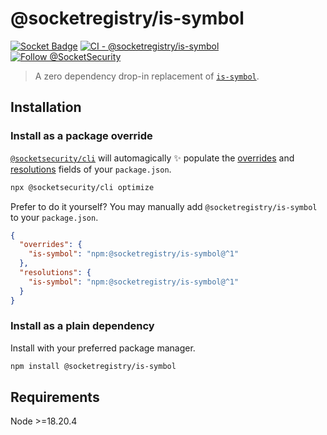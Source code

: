 # @socketregistry/is-symbol

[![Socket Badge](https://socket.dev/api/badge/npm/package/@socketregistry/is-symbol)](https://socket.dev/npm/package/@socketregistry/is-symbol)
[![CI - @socketregistry/is-symbol](https://github.com/SocketDev/socket-registry-js/actions/workflows/test.yml/badge.svg)](https://github.com/SocketDev/socket-registry-js/actions/workflows/test.yml)
[![Follow @SocketSecurity](https://img.shields.io/twitter/follow/SocketSecurity?style=social)](https://twitter.com/SocketSecurity)

> A zero dependency drop-in replacement of
> [`is-symbol`](https://www.npmjs.com/package/is-symbol).

## Installation

### Install as a package override

[`@socketsecurity/cli`](https://www.npmjs.com/package/@socketsecurity/cli) will
automagically :sparkles: populate the
[overrides](https://docs.npmjs.com/cli/v9/configuring-npm/package-json#overrides)
and [resolutions](https://yarnpkg.com/configuration/manifest#resolutions) fields
of your `package.json`.

```sh
npx @socketsecurity/cli optimize
```

Prefer to do it yourself? You may manually add `@socketregistry/is-symbol` to
your `package.json`.

```json
{
  "overrides": {
    "is-symbol": "npm:@socketregistry/is-symbol@^1"
  },
  "resolutions": {
    "is-symbol": "npm:@socketregistry/is-symbol@^1"
  }
}
```

### Install as a plain dependency

Install with your preferred package manager.

```sh
npm install @socketregistry/is-symbol
```

## Requirements

Node &gt;=18.20.4
